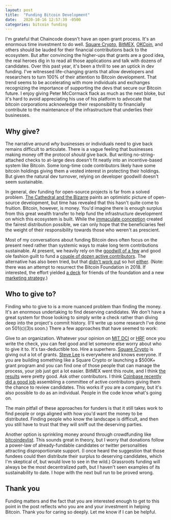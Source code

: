 ```yaml
---
layout: post
title:  "Funding Bitcoin Development"
date:   2020-10-16 12:57:39 -0500
categories: bitcoin funding
---
```

I'm grateful that Chaincode doesn't have an open grant process. It's an enormous time investment to do well. [Square Crypto](https://squarecrypto.org/#grants), [BitMEX](https://blog.bitmex.com/grants/), [OKCoin](https://developergrant.okcoin.com/), and others should be lauded for their financial contributions back to the ecosystem. But after convincing the higher-ups that grants are a good idea, the real heroes dig in to read all those applications and talk with dozens of candidates. Over this past year, it's been a thrill to see an uptick in dev funding. I've witnessed life-changing grants that allow developers and researchers to turn 100% of their attention to Bitcoin development. That trend seems to be accelerating with more individuals and exchanges recognizing the importance of supporting the devs that secure our Bitcoin future. I enjoy giving Peter McCormack flack as much as the next bloke, but it's hard to avoid appreciating his use of his platform to advocate that bitcoin corporations acknowledge their responsibility to financially contribute to the maintenance of the infrastructure that underlies their businesses.

## Why give?

The narrative around _why_ businesses or individuals need to give back remains difficult to articulate. There is a vague feeling that businesses making money off the protocol _should_ give back. But writing no-string-attached checks to at-large devs doesn't fit neatly into an incentive-based system like Bitcoin. Some long-time code contributors likely have some bitcoin holdings giving them a vested interest in protecting their holdings. But given the natural dev turnover, relying on developer goodwill doesn't seem sustainable.

In general, dev funding for open-source projects is far from a solved problem. [The Cathedral and the Bizarre](https://en.wikipedia.org/wiki/The_Cathedral_and_the_Bazaar) paints an optimistic picture of open-source development, but time has revealed that this hasn't quite come to fruition. Bitcoin, however, is money. You'd imagine there is enough surplus from this great wealth transfer to help fund the infrastructure development on which this ecosystem is built. While the [immaculate conception](https://blog.picks.co/bitcoins-distribution-was-fair-e2ef7bbbc892#b857) created the fairest distribution possible, we can only hope that the beneficiaries feel the weight of their responsibility towards those who weren't as prescient.

Most of my conversations about funding Bitcoin devs often focus on the present need rather than systemic ways to make long term contributions sustainable. At present, we heavily rely on the [goodwill of a few](https://blog.bitmex.com/who-funds-bitcoin-development/) and good ole fashion guilt to fund a [couple of dozen active contributors](https://github.com/bitcoin/bitcoin/graphs/contributors?from=2019-09-28&to=2020-09-28&type=c). The alternative has also been tried, but that [didn't work out](https://blog.bitmex.com/the-bitcoin-foundation/) so hot [either](https://theb.foundation/). (Note: there was an attempt to resurrect the Bitcoin Foundation in 2018. If interested, the effort yielded [a deck](https://drive.google.com/file/d/1gEaWlrwcmawrakWgjIn5Djuq3SdFc6Zn/view) for friends of the foundation and a new [marketing strategy](https://drive.google.com/file/d/1V9PuC7p2bYEAhHqKVO9z1oa_8M-qKg1w/view?usp=sharing).)

## Who to give to?

Finding who to give to is a more nuanced problem than finding the money.  It's an enormous undertaking to find deserving candidates. We don't have a great system for those looking to simply write a check rather than diving deep into the project's commit history. (I'll write up some research I've done on 501(c)(3)s soon.) There a few approaches that have seemed to work:

Give to an organization. Whatever your opinion on [MIT DCI](https://dci.mit.edu/) or [HRF](https://hrf.org/donate-bitcoin/) once you write the check, you can feel good and let someone else worry about who to give it to. It's tax-deductible too.
Hire a superhero. [Square Crypto](https://squarecrypto.org/#grants) is giving out a lot of grants. [Steve Lee](https://squarecrypto.org/#:~:text=steve%20lee) is everywhere and knows everyone. If you are building something like a Square Crypto or launching a $500K+ grant program and you can find one of those people that can manage the process, your job just got a lot easier. BitMEX went this route, and I think [the results](https://blog.bitmex.com/grants/) were pretty good.
Ask other contributors. I think [Coinbase recently did a good job](https://blog.coinbase.com/coinbase-will-sponsor-two-bitcoin-core-developers-with-first-crypto-community-fund-grants-cf55a3a520a3) assembling a committee of active contributors giving them the chance to review candidates. This works if you are a company, but it's also possible to do as an individual. People in the code know what's going on.

The main pitfall of these approaches for funders is that it still takes work to find people or orgs aligned with how you'd want the money to be distributed. Finding people who know the landscape is difficult, and then you still have to trust that they will sniff out the deserving parties.

Another option is sprinkling money around through crowdfunding like [bitcoindevlist](https://bitcoindevlist.com/). This sounds great in theory, but I worry that donations follow a power-law of already-fundable candidates or twitter personalities attracting disproportionate support. (I once heard the suggestion that those fundees could then distribute their surplus to deserving candidates, which I'm skeptical of, but would love to see in the wild.) Grassroots funding will always be the most decentralized path, but I haven't seen examples of its sustainability to date. I hope with the next bull run to be proved wrong.

## Thank you

Funding matters and the fact that you are interested enough to get to this point in the post reflects who you are and your investment in helping Bitcoin. Thank you for caring so deeply. Let me know if I can be helpful.
